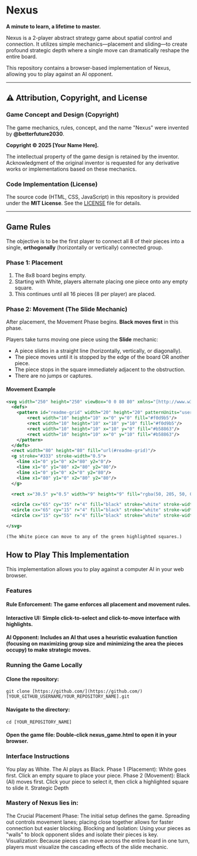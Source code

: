 # Nexus

**A minute to learn, a lifetime to master.**

Nexus is a 2-player abstract strategy game about spatial control and connection. It utilizes simple mechanics—placement and sliding—to create profound strategic depth where a single move can dramatically reshape the entire board.

This repository contains a browser-based implementation of Nexus, allowing you to play against an AI opponent.

---

## ⚠️ Attribution, Copyright, and License

### Game Concept and Design (Copyright)

The game mechanics, rules, concept, and the name "Nexus" were invented by **@betterfuture2030**.

**Copyright © 2025 [Your Name Here].**

The intellectual property of the game design is retained by the inventor. Acknowledgment of the original inventor is requested for any derivative works or implementations based on these mechanics.

### Code Implementation (License)

The source code (HTML, CSS, JavaScript) in this repository is provided under the **MIT License**. See the [LICENSE](LICENSE) file for details.

---

## Game Rules

The objective is to be the first player to connect all 8 of their pieces into a single, **orthogonally** (horizontally or vertically) connected group.

### Phase 1: Placement

1. The 8x8 board begins empty.
2. Starting with White, players alternate placing one piece onto any empty square.
3. This continues until all 16 pieces (8 per player) are placed.

### Phase 2: Movement (The Slide Mechanic)

After placement, the Movement Phase begins. **Black moves first** in this phase.

Players take turns moving one piece using the **Slide** mechanic:
* A piece slides in a straight line (horizontally, vertically, or diagonally).
* The piece moves until it is stopped by the edge of the board OR another piece.
* The piece stops in the square immediately adjacent to the obstruction.
* There are no jumps or captures.

#### Movement Example
```svg
<svg width="250" height="250" viewBox="0 0 80 80" xmlns="[http://www.w3.org/2000/svg](http://www.w3.org/2000/svg)">
  <defs>
    <pattern id="readme-grid" width="20" height="20" patternUnits="userSpaceOnUse">
        <rect width="10" height="10" x="0" y="0" fill="#f0d9b5"/>
        <rect width="10" height="10" x="10" y="10" fill="#f0d9b5"/>
        <rect width="10" height="10" x="10" y="0" fill="#b58863"/>
        <rect width="10" height="10" x="0" y="10" fill="#b58863"/>
    </pattern>
  </defs>
  <rect width="80" height="80" fill="url(#readme-grid)"/>
  <g stroke="#333" stroke-width="0.5">
    <line x1="0" y1="0" x2="80" y2="0"/>
    <line x1="0" y1="80" x2="80" y2="80"/>
    <line x1="0" y1="0" x2="0" y2="80"/>
    <line x1="80" y1="0" x2="80" y2="80"/>
  </g>

  <rect x="30.5" y="0.5" width="9" height="9" fill="rgba(50, 205, 50, 0.4)" stroke="green" stroke-width="1"/> <rect x="30.5" y="70.5" width="9" height="9" fill="rgba(50, 205, 50, 0.4)" stroke="green" stroke-width="1"/> <rect x="0.5" y="30.5" width="9" height="9" fill="rgba(50, 205, 50, 0.4)" stroke="green" stroke-width="1"/> <rect x="50.5" y="30.5" width="9" height="9" fill="rgba(50, 205, 50, 0.4)" stroke="green" stroke-width="1"/> <rect x="0.5" y="0.5" width="9" height="9" fill="rgba(50, 205, 50, 0.4)" stroke="green" stroke-width="1"/> <rect x="60.5" y="60.5" width="9" height="9" fill="rgba(50, 205, 50, 0.4)" stroke="green" stroke-width="1"/> <rect x="10.5" y="50.5" width="9" height="9" fill="rgba(50, 205, 50, 0.4)" stroke="green" stroke-width="1"/> <rect x="50.5" y="10.5" width="9" height="9" fill="rgba(50, 205, 50, 0.4)" stroke="green" stroke-width="1"/> <circle cx="35" cy="35" r="4" fill="white" stroke="black" stroke-width="0.5"/>

  <circle cx="65" cy="35" r="4" fill="black" stroke="white" stroke-width="0.5"/>
  <circle cx="65" cy="15" r="4" fill="black" stroke="white" stroke-width="0.5"/>
  <circle cx="15" cy="55" r="4" fill="black" stroke="white" stroke-width="0.5"/>

</svg>

(The White piece can move to any of the green highlighted squares.)
```

## How to Play This Implementation

This implementation allows you to play against a computer AI in your web browser.

### Features

#### Rule Enforcement: The game enforces all placement and movement rules.
#### Interactive UI: Simple click-to-select and click-to-move interface with highlights.
#### AI Opponent: Includes an AI that uses a heuristic evaluation function (focusing on maximizing group size and minimizing the area the pieces occupy) to make strategic moves.

### Running the Game Locally

#### Clone the repository:
```rev
git clone [https://github.com/](https://github.com/)[YOUR_GITHUB_USERNAME/YOUR_REPOSITORY_NAME].git
```

#### Navigate to the directory:
```rev
cd [YOUR_REPOSITORY_NAME]
```

#### Open the game file: Double-click nexus_game.html to open it in your browser.

### Interface Instructions
You play as White. The AI plays as Black.
Phase 1 (Placement): White goes first. Click an empty square to place your piece.
Phase 2 (Movement): Black (AI) moves first. Click your piece to select it, then click a highlighted square to slide it.
Strategic Depth

### Mastery of Nexus lies in:
The Crucial Placement Phase: The initial setup defines the game. Spreading out controls movement lanes; placing close together allows for faster connection but easier blocking.
Blocking and Isolation: Using your pieces as "walls" to block opponent slides and isolate their pieces is key.
Visualization: Because pieces can move across the entire board in one turn, players must visualize the cascading effects of the slide mechanic.
<!-- end list -->

